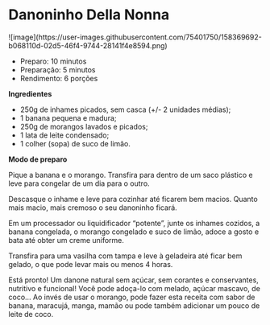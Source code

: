 # Danoninho Della Nonna

<div align="left">
    ![image](https://user-images.githubusercontent.com/75401750/158369692-b068110d-02d5-46f4-9744-28141f4e8594.png)
</div>

* Preparo: 10 minutos
* Preparação: 5 minutos
* Rendimento: 6 porções

**Ingredientes**

- 250g de inhames picados, sem casca (+/- 2 unidades médias);
- 1 banana pequena e madura;
- 250g de morangos lavados e picados;
- 1 lata de leite condensado;
- 1 colher (sopa) de suco de limão.

**Modo de preparo**

Pique a banana e o morango. Transfira para dentro de um saco plástico e leve para congelar de um dia para o outro.

Descasque o inhame e leve para cozinhar até ficarem bem macios. Quanto mais macio, mais cremoso o seu danoninho ficará.

Em um processador ou liquidificador “potente”, junte os inhames cozidos, a banana congelada, o morango congelado e suco de limão, adoce a gosto e bata até obter um creme uniforme.

Transfira para uma vasilha com tampa e leve à geladeira até ficar bem gelado, o que pode levar mais ou menos 4 horas.

Está pronto! Um danone natural sem açúcar, sem corantes e conservantes, nutritivo e funcional! Você pode adoça-lo com melado, açúcar mascavo, de coco… Ao invés de usar o morango, pode fazer esta receita com sabor de banana, maracujá, manga, mamão ou pode também adicionar um pouco de leite de coco.

